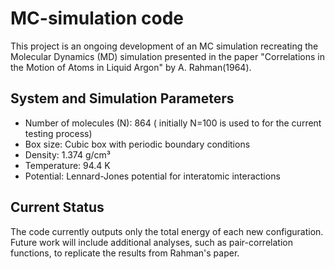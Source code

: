 # MC-simulation code

This project is an ongoing development of an MC simulation recreating the Molecular Dynamics (MD) simulation presented in the paper "Correlations in the Motion of Atoms in Liquid Argon" by A. Rahman(1964). 

## System and Simulation Parameters

- Number of molecules (N): 864 ( initially N=100 is used to for the current testing process)
- Box size: Cubic box with periodic boundary conditions
- Density: 1.374 g/cm³
- Temperature: 94.4 K
- Potential: Lennard-Jones potential for interatomic interactions

## Current Status

The code currently outputs only the total energy of each new configuration. Future work will include additional analyses, such as pair-correlation functions, to replicate the results from Rahman's paper.
